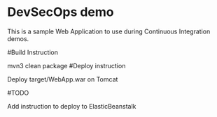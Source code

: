 # DevSecOps demo

This is a sample Web Application to use during Continuous Integration demos.

#Build Instruction

mvn3 clean package
#Deploy instruction

Deploy target/WebApp.war on Tomcat

#TODO

Add instruction to deploy to ElasticBeanstalk

